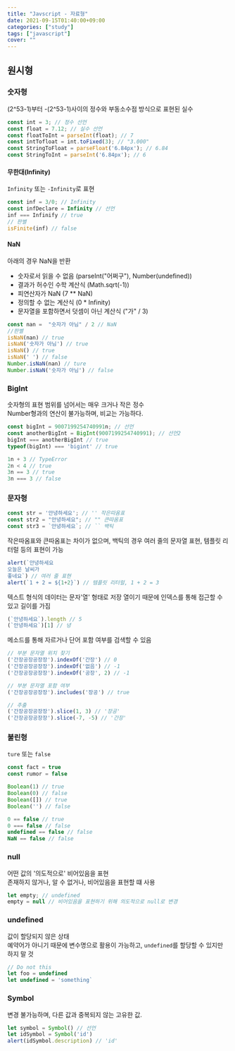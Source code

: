 ```yaml
---
title: "Javscript - 자료형"
date: 2021-09-15T01:40:00+09:00
categories: ["study"]
tags: ["javascript"]
cover: ""
---
```

## 원시형
### 숫자형
(2^53-1)부터 -(2^53-1)사이의 정수와 부동소수점 방식으로 표현된 실수

```javascript
const int = 3; // 정수 선언
const float = 7.12; // 실수 선언
const floatToInt = parseInt(float); // 7
const intTofloat = int.toFixed(3); // "3.000"
const StringToFloat = parseFloat('6.84px'); // 6.84
const StringToInt = parseInt('6.84px'); // 6
```
#### 무한대(Infinity)
`Infinity` 또는 `-Infinity`로 표현

```js
const inf = 3/0; // Infinity
const infDeclare = Infinity // 선언
inf === Infinify // true
// 판별
isFinite(inf) // false
```
#### NaN
아래의 경우 NaN을 반환
* 숫자로서 읽을 수 없음 (parseInt("어쩌구"), Number(undefined))
* 결과가 허수인 수학 계산식 (Math.sqrt(-1))
* 피연산자가 NaN (7 ** NaN)
* 정의할 수 없는 계산식 (0 * Infinity)
* 문자열을 포함하면서 덧셈이 아닌 계산식 ("가" / 3)

```javascript
const nan =  "숫자가 아님" / 2 // NaN
//판별
isNaN(nan) // true
isNaN('숫자가 아님') // true
isNaN() // true
isNaN(' ') // false
Number.isNaN(nan) // ture
Number.isNaN('숫자가 아님') // false
```
### BigInt
숫자형의 표현 범위를 넘어서는 매우 크거나 작은 정수<br>
Number형과의 연산이 불가능하며, 비교는 가능하다.
```javascript
const bigInt = 9007199254740991n; // 선언
const anotherBigInt = BigInt(9007199254740991); // 선언2
bigInt === anotherBigInt // true
typeof(bigInt) === 'bigint' // true

1n + 3 // TypeError
2n < 4 // true
3n == 3 // true
3n === 3 // false
```
### 문자형
```javascript
const str = '안녕하세요'; // '' 작은따옴표
const str2 = "안녕하세요"; // "" 큰따옴표
const str3 = `안녕하세요`; // `` 백틱
```
작은따옴표와 큰따옴표는 차이가 없으며, 백틱의 경우 여러 줄의 문자열 표현, 템플릿 리터럴 등의 표현이 가능
```js
alert(`안녕하세요
오늘은 날씨가
좋네요`) // 여러 줄 표현
alert(`1 + 2 = ${1+2}`) // 템플릿 리터럴, 1 + 2 = 3
```
텍스트 형식의 데이터는 문자'열' 형태로 저장
열이기 때문에 인덱스를 통해 접근할 수 있고 길이를 가짐
```js
(`안녕하세요`).length // 5
(`안녕하세요`)[1] // 녕
```
메소드를 통해 자르거나 단어 포함 여부를 검색할 수 있음
```js
// 부분 문자열 위치 찾기
('간장공장공장장').indexOf('간장') // 0
('간장공장공장장').indexOf('없음') // -1
('간장공장공장장').indexOf('공장', 2) // -1

// 부분 문자열 포함 여부
('간장공장공장장').includes('장공') // true

// 추출
('간장공장공장장').slice(1, 3) // '장공'
('간장공장공장장').slice(-7, -5) // '간장'
```
### 불린형
`ture` 또는 `false`
```js
const fact = true
const rumor = false

Boolean(1) // true
Boolean(0) // false
Boolean([]) // true
Boolean('') // false

0 == false // true
0 === false // false
undefined == false // false
NaN == false // false
```
### null
어떤 값의 '의도적으로' 비어있음을 표현<br>
존재하지 않거나, 알 수 없거나, 비어있음을 표현할 떄 사용
```js
let empty; // undefined
empty = null // 비어있음을 표현하기 위해 의도적으로 null로 변경
```
### undefined
값이 할당되지 않은 상태<br>
예약어가 아니기 때문에 변수명으로 활용이 가능하고, `undefined`를 할당할 수 있지만 하지 말 것
```js
// Do not this
let foo = undefined
let undefined = 'something`
```
### Symbol
변경 불가능하며, 다른 값과 중복되지 않는 고유한 값.
```js
let symbol = Symbol() // 선언
let idSymbol = Symbol('id')
alert(idSymbol.description) // 'id'
```